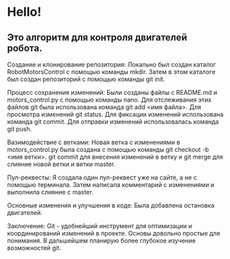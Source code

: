 # Hello!
## Это алгоритм для контроля двигателей робота.

Создание и клонирование репозитория: Локально был создан каталог RobotMotorsControl с помощью команды mkdir. Затем в этом каталоге был создан репозиторий с помощью команды git init.

Процесс сохранения изменений: Были созданы файлы с README.md и motors_control.py с помощью команды nano. Для отслеживания этих файлов git была использована команда git add <имя файла>. Для просмотра изменений git status. Для фиксации изменений использована команда git commit. Для отправки изменений использовалась команда git push.

Вазимодействие с ветками: Новая ветка с изменениями в motors_control.py была создана с помощью команды git checkout -b <имя ветки>. git commit для внесения изменений в ветку и git merge для слияние новой ветки и ветки master.

Пул-реквесты: Я создала один пул-реквест уже на сайте, а не с помощью терминала. Затем написала комментарий с изменениями и выполнила слияние с master. 

Основные изменения и улучшения в коде: Была добавлена остановка двигателей. 

Заключение: Git - удобнейший инструмент для оптимизации и координирований изменений в проекте. Основы довольно простые для понимания. В дальшейшем планирую более глубокое изучение возможностей git.
